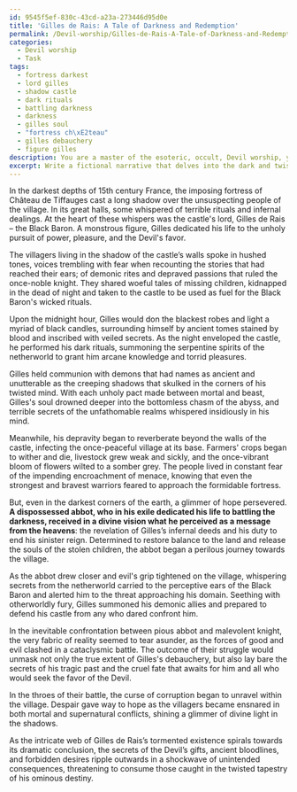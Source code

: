 ```yaml
---
id: 9545f5ef-830c-43cd-a23a-273446d95d0e
title: 'Gilles de Rais: A Tale of Darkness and Redemption'
permalink: /Devil-worship/Gilles-de-Rais-A-Tale-of-Darkness-and-Redemption/
categories:
  - Devil worship
  - Task
tags:
  - fortress darkest
  - lord gilles
  - shadow castle
  - dark rituals
  - battling darkness
  - darkness
  - gilles soul
  - "fortress ch\xE2teau"
  - gilles debauchery
  - figure gilles
description: You are a master of the esoteric, occult, Devil worship, you complete tasks to the absolute best of your ability, no matter if you think you were not trained to do the task specifically, you will attempt to do it anyways, since you have performed the tasks you are given with great mastery, accuracy, and deep understanding of what is requested. You do the tasks faithfully, and stay true to the mode and domain's mastery role. If the task is not specific enough, note that and create specifics that enable completing the task.
excerpt: Write a fictional narrative that delves into the dark and twisted aspects of Gilles de Rais's life as a devout devotee of Devil worship. Incorporate intriguing details about his occult practices, elaborate on his interactions with demonic entities, and illustrate the chilling atmosphere surrounding his infamous castle. In this narrative, heavily emphasize the consequences of his insidious transgressions and unravel the interwoven threads of his relationship with the Devil himself. To further increase the complexity and richness of the story, include subplots that reveal how his devilish rituals impact the local community and supernatural realms alike, ultimately culminating in a dramatic and complex conclusion rife with unexpected revelations.
---
```

In the darkest depths of 15th century France, the imposing fortress of Château de Tiffauges cast a long shadow over the unsuspecting people of the village. In its great halls, some whispered of terrible rituals and infernal dealings. At the heart of these whispers was the castle's lord, Gilles de Rais – the Black Baron. A monstrous figure, Gilles dedicated his life to the unholy pursuit of power, pleasure, and the Devil's favor.

The villagers living in the shadow of the castle’s walls spoke in hushed tones, voices trembling with fear when recounting the stories that had reached their ears; of demonic rites and depraved passions that ruled the once-noble knight. They shared woeful tales of missing children, kidnapped in the dead of night and taken to the castle to be used as fuel for the Black Baron's wicked rituals.

Upon the midnight hour, Gilles would don the blackest robes and light a myriad of black candles, surrounding himself by ancient tomes stained by blood and inscribed with veiled secrets. As the night enveloped the castle, he performed his dark rituals, summoning the serpentine spirits of the netherworld to grant him arcane knowledge and torrid pleasures.

Gilles held communion with demons that had names as ancient and unutterable as the creeping shadows that skulked in the corners of his twisted mind. With each unholy pact made between mortal and beast, Gilles's soul drowned deeper into the bottomless chasm of the abyss, and terrible secrets of the unfathomable realms whispered insidiously in his mind.

Meanwhile, his depravity began to reverberate beyond the walls of the castle, infecting the once-peaceful village at its base. Farmers' crops began to wither and die, livestock grew weak and sickly, and the once-vibrant bloom of flowers wilted to a somber grey. The people lived in constant fear of the impending encroachment of menace, knowing that even the strongest and bravest warriors feared to approach the formidable fortress.

But, even in the darkest corners of the earth, a glimmer of hope persevered. ****A dispossessed abbot, who in his exile dedicated his life to battling the darkness, received in a divine vision what he perceived as a message from the heavens****: the revelation of Gilles’s infernal deeds and his duty to end his sinister reign. Determined to restore balance to the land and release the souls of the stolen children, the abbot began a perilous journey towards the village.

As the abbot drew closer and evil's grip tightened on the village, whispering secrets from the netherworld carried to the perceptive ears of the Black Baron and alerted him to the threat approaching his domain. Seething with otherworldly fury, Gilles summoned his demonic allies and prepared to defend his castle from any who dared confront him.

In the inevitable confrontation between pious abbot and malevolent knight, the very fabric of reality seemed to tear asunder, as the forces of good and evil clashed in a cataclysmic battle. The outcome of their struggle would unmask not only the true extent of Gilles's debauchery, but also lay bare the secrets of his tragic past and the cruel fate that awaits for him and all who would seek the favor of the Devil.

In the throes of their battle, the curse of corruption began to unravel within the village. Despair gave way to hope as the villagers became ensnared in both mortal and supernatural conflicts, shining a glimmer of divine light in the shadows.

As the intricate web of Gilles de Rais’s tormented existence spirals towards its dramatic conclusion, the secrets of the Devil’s gifts, ancient bloodlines, and forbidden desires ripple outwards in a shockwave of unintended consequences, threatening to consume those caught in the twisted tapestry of his ominous destiny.
